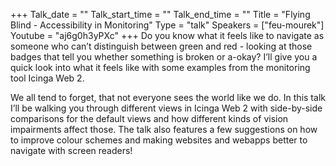 +++
Talk_date = ""
Talk_start_time = ""
Talk_end_time = ""
Title = "Flying Blind - Accessibility in Monitoring"
Type = "talk"
Speakers = ["feu-mourek"]
Youtube = "aj6g0h3yPXc"
+++
Do you know what it feels like to navigate as someone who can’t distinguish between green and red - looking at those badges that tell you whether something is broken or a-okay? I’ll give you a quick look into what it feels like with some examples from the monitoring tool Icinga Web 2.

We all tend to forget, that not everyone sees the world like we do. In this talk I’ll be walking you through different views in Icinga Web 2 with side-by-side comparisons for the default views and how different kinds of vision impairments affect those. The talk also features a few suggestions on how to improve colour schemes and making websites and webapps better to navigate with screen readers!
